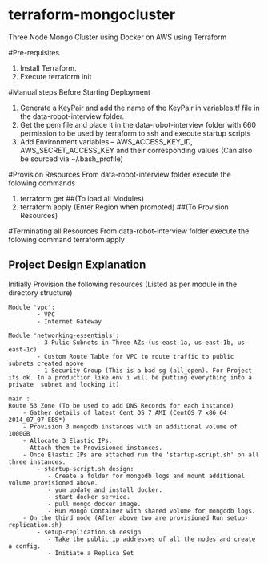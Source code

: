 # terraform-mongocluster
Three Node Mongo Cluster using Docker on AWS using Terraform

#Pre-requisites
1. Install Terraform.
2. Execute terraform init

#Manual steps Before Starting Deployment
1. Generate a KeyPair and add the name of the KeyPair in variables.tf file in the data-robot-interview folder.
2. Get the pem file and place it in the data-robot-interview folder with 660 permission to be used by terraform to ssh and execute startup scripts
3. Add Environment variables – AWS_ACCESS_KEY_ID, AWS_SECRET_ACCESS_KEY and their corresponding values (Can also be sourced via ~/.bash_profile)

#Provision Resources
From data-robot-interview  folder execute the folowing commands
1. terraform get       ##(To load all Modules)
2. terraform apply     (Enter Region when prompted) ##(To Provision Resources)

#Terminating all Resources
From data-robot-interview  folder execute the folowing command
terraform apply

## Project Design Explanation
Initially Provision the following resources (Listed as per module in the directory structure)

```
Module 'vpc': 
        - VPC
        - Internet Gateway

Module 'networking-essentials':
        - 3 Pulic Subnets in Three AZs (us-east-1a, us-east-1b, us-east-1c)
        - Custom Route Table for VPC to route traffic to public subnets created above
        - 1 Security Group (This is a bad sg (all_open). For Project its ok. In a production like env i will be putting everything into a private  subnet and locking it)

main :
Route 53 Zone (To be used to add DNS Records for each instance)
    - Gather details of latest Cent OS 7 AMI (CentOS 7 x86_64 2014_07_07 EBS*)
    - Provision 3 mongodb instances with an additional volume of 1000GB
    - Allocate 3 Elastic IPs.
    - Attach them to Provisioned instances.
    - Once Elastic IPs are attached run the 'startup-script.sh' on all three instances.
        - startup-script.sh design:
           - Create a folder for mongodb logs and mount additional volume provisioned above.
           - yum update and install docker.
           - start docker service.
           - pull mongo docker image.
           - Run Mongo Container with shared volume for mongodb logs.
    - On the third node (After above two are provisioned Run setup-replication.sh)
        - setup-replication.sh design
           - Take the public ip addresses of all the nodes and create a config.
           - Initiate a Replica Set
```
